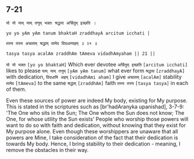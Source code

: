 ## 7-21


```shloka-sa
यो यो याम् याम् तनुम् भक्तः श्रद्धया अर्चितुम् इच्छति ।
```
```shloka-sa-hk
yo yo yAm yAm tanum bhaktaH zraddhayA arcitum icchati |
```
```shloka-sa
तस्य तस्य अचलाम् श्रद्धाम् तामेव विदधाम्यहम् ॥ २१ ॥
```
```shloka-sa-hk
tasya tasya acalAm zraddhAm tAmeva vidadhAmyaham || 21 ||
```

`यो यो भक्तः` `[yo yo bhaktaH]` Which ever devotee `अर्चितुम् इच्छति` `[arcitum icchati]` likes to please `याम् याम् तनुम्` `[yAm yAm tanum]` what ever form `श्रद्धया` `[zraddhayA]` with dedication, `विदधामि अहम्` `[vidadhAmi aham]` I give `अचलाम्` `[acalAm]` stability `तामेव` `[tAmeva]` to the same `श्रद्धाम्` `[zraddhAm]` faith `तस्य तस्य` `[tasya tasya]` in each of them.

Even these sources of power are indeed My body, existing for My purpose. This is stated in the scriptures such as [br'hadAranyka upanishad], 3-7-9: 'The One who sits in the Sun; The One whom the Sun does not know; The One, for whose utility the Sun exists'
People who worship those powers will want to do so with faith and dedication, without knowing that they exist for My purpose alone. Even though these worshippers are unaware that all powers are Mine, I take consideration of the fact that their dedication is towards My body. Hence, I bring stability to their dedication - meaning, I remove the obstacles in their way.

